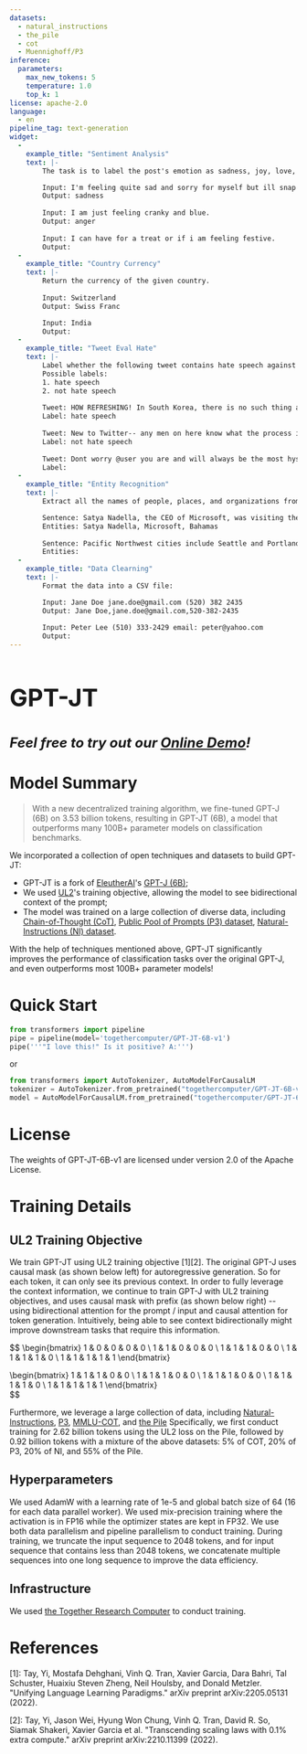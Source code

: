 ```yaml
---
datasets: 
  - natural_instructions
  - the_pile
  - cot
  - Muennighoff/P3
inference: 
  parameters: 
    max_new_tokens: 5
    temperature: 1.0
    top_k: 1
license: apache-2.0
language: 
  - en
pipeline_tag: text-generation
widget: 
  - 
    example_title: "Sentiment Analysis"
    text: |-
        The task is to label the post's emotion as sadness, joy, love, anger, fear, or surprise.

        Input: I'm feeling quite sad and sorry for myself but ill snap out of it soon.
        Output: sadness
        
        Input: I am just feeling cranky and blue.
        Output: anger
        
        Input: I can have for a treat or if i am feeling festive.
        Output:
  - 
    example_title: "Country Currency"
    text: |-
        Return the currency of the given country.
        
        Input: Switzerland
        Output: Swiss Franc

        Input: India
        Output:
  - 
    example_title: "Tweet Eval Hate"
    text: |-
        Label whether the following tweet contains hate speech against either immigrants or women. Hate Speech (HS) is commonly defined as any communication that disparages a person or a group on the basis of some characteristic such as race, color, ethnicity, gender, sexual orientation, nationality, religion, or other characteristics.
        Possible labels:
        1. hate speech
        2. not hate speech
        
        Tweet: HOW REFRESHING! In South Korea, there is no such thing as 'political correctness" when it comes to dealing with Muslim refugee wannabes via @user
        Label: hate speech
        
        Tweet: New to Twitter-- any men on here know what the process is to get #verified?
        Label: not hate speech
        
        Tweet: Dont worry @user you are and will always be the most hysterical woman.
        Label:
  -
    example_title: "Entity Recognition"
    text: |-
        Extract all the names of people, places, and organizations from the following sentences.

        Sentence: Satya Nadella, the CEO of Microsoft, was visiting the Bahamas last May.
        Entities: Satya Nadella, Microsoft, Bahamas
        
        Sentence: Pacific Northwest cities include Seattle and Portland, which I have visited with Vikash.
        Entities:
  - 
    example_title: "Data Clearning"
    text: |-
        Format the data into a CSV file:

        Input: Jane Doe jane.doe@gmail.com (520) 382 2435
        Output: Jane Doe,jane.doe@gmail.com,520-382-2435
        
        Input: Peter Lee (510) 333-2429 email: peter@yahoo.com
        Output:
---
```


<h1 style="font-size: 42px">GPT-JT<h1/>


***<p style="font-size: 24px">Feel free to try out our [Online Demo](https://huggingface.co/spaces/togethercomputer/GPT-JT)!</p>***


# Model Summary

> With a new decentralized training algorithm, we fine-tuned GPT-J (6B) on 3.53 billion tokens, resulting in GPT-JT (6B), a model that outperforms many 100B+ parameter models on classification benchmarks.

We incorporated a collection of open techniques and datasets to build GPT-JT:
- GPT-JT is a fork of [EleutherAI](https://www.eleuther.ai)'s [GPT-J (6B)](https://huggingface.co/EleutherAI/gpt-j-6B);
- We used [UL2](https://github.com/google-research/google-research/tree/master/ul2)'s training objective, allowing the model to see bidirectional context of the prompt;
- The model was trained on a large collection of diverse data, including [Chain-of-Thought (CoT)](https://ai.googleblog.com/2022/05/language-models-perform-reasoning-via.html), [Public Pool of Prompts (P3) dataset](https://huggingface.co/datasets/bigscience/P3), [Natural-Instructions (NI) dataset](https://github.com/allenai/natural-instructions).

With the help of techniques mentioned above, GPT-JT significantly improves the performance of classification tasks over the original GPT-J, and even outperforms most 100B+ parameter models!

# Quick Start

```python
from transformers import pipeline
pipe = pipeline(model='togethercomputer/GPT-JT-6B-v1')
pipe('''"I love this!" Is it positive? A:''')
```
or
```python
from transformers import AutoTokenizer, AutoModelForCausalLM
tokenizer = AutoTokenizer.from_pretrained("togethercomputer/GPT-JT-6B-v1")
model = AutoModelForCausalLM.from_pretrained("togethercomputer/GPT-JT-6B-v1")
```

# License

The weights of GPT-JT-6B-v1 are licensed under version 2.0 of the Apache License.

# Training Details

## UL2 Training Objective

We train GPT-JT using UL2 training objective [1][2].
The original GPT-J uses causal mask (as shown below left) for autoregressive generation. So for each token, it can only see its previous context.
In order to fully leverage the context information, we continue to train GPT-J with UL2 training objectives, and uses causal mask with prefix (as shown below right) -- using bidirectional attention for the prompt / input and causal attention for token generation.
Intuitively, being able to see context bidirectionally might improve downstream tasks that require this information.

$$ 
\begin{bmatrix}
1 & 0 & 0 & 0 & 0 \\
1 & 1 & 0 & 0 & 0 \\
1 & 1 & 1 & 0 & 0 \\
1 & 1 & 1 & 1 & 0 \\
1 & 1 & 1 & 1 & 1 
\end{bmatrix}

\begin{bmatrix}
1 & 1 & 1 & 0 & 0 \\
1 & 1 & 1 & 0 & 0 \\
1 & 1 & 1 & 0 & 0 \\
1 & 1 & 1 & 1 & 0 \\
1 & 1 & 1 & 1 & 1 
\end{bmatrix}  
$$

Furthermore, we leverage a large collection of data, including [Natural-Instructions](https://github.com/allenai/natural-instructions), [P3](https://huggingface.co/datasets/Muennighoff/P3), [MMLU-COT](https://github.com/jasonwei20/flan-2/blob/main/mmlu-cot.json), and [the Pile](https://huggingface.co/datasets/the_pile)
Specifically, we first conduct training for 2.62 billion tokens using the UL2 loss on the Pile, followed by 0.92 billion tokens with a mixture of the above datasets: 5% of COT, 20% of P3, 20% of NI, and 55% of the Pile.

## Hyperparameters

We used AdamW with a learning rate of 1e-5 and global batch size of 64 (16 for each data parallel worker).
We used mix-precision training where the activation is in FP16 while the optimizer states are kept in FP32.
We use both data parallelism and pipeline parallelism to conduct training.
During training, we truncate the input sequence to 2048 tokens, and for input sequence that contains less than 2048 tokens, we concatenate multiple sequences into one long sequence to improve the data efficiency.

## Infrastructure

We used [the Together Research Computer](https://together.xyz/) to conduct training. 

# References

[1]: Tay, Yi, Mostafa Dehghani, Vinh Q. Tran, Xavier Garcia, Dara Bahri, Tal Schuster, Huaixiu Steven Zheng, Neil Houlsby, and Donald Metzler. "Unifying Language Learning Paradigms." arXiv preprint arXiv:2205.05131 (2022).

[2]: Tay, Yi, Jason Wei, Hyung Won Chung, Vinh Q. Tran, David R. So, Siamak Shakeri, Xavier Garcia et al. "Transcending scaling laws with 0.1% extra compute." arXiv preprint arXiv:2210.11399 (2022).